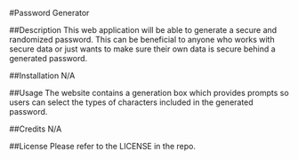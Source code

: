 #Password Generator

##Description
This web application will be able to generate a secure and randomized password. This can be beneficial to anyone who works with secure data or just wants to make sure their own data is secure behind a generated password.

##Installation
N/A

##Usage
The website contains a generation box which provides prompts so users can select the types of characters included in the generated password.

##Credits
N/A

##License
Please refer to the LICENSE in the repo.
